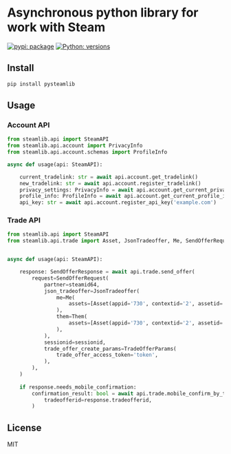 # Asynchronous python library for work with Steam

[![pypi: package](https://img.shields.io/badge/pypi-0.1.0-blue)](https://pypi.org/project/pysteamlib/)
[![Python: versions](
https://img.shields.io/badge/python-3.9%20%7C%203.10%20%7C%203.11%20%7C%203.12-blue)]()


## Install

```bash
pip install pysteamlib
```

## Usage

### Account API

```python
from steamlib.api import SteamAPI
from steamlib.api.account import PrivacyInfo
from steamlib.api.account.schemas import ProfileInfo

async def usage(api: SteamAPI):

    current_tradelink: str = await api.account.get_tradelink()
    new_tradelink: str = await api.account.register_tradelink()
    privacy_settings: PrivacyInfo = await api.account.get_current_privacy()
    profile_info: ProfileInfo = await api.account.get_current_profile_info()
    api_key: str = await api.account.register_api_key('example.com')
```

### Trade API

```python
from steamlib.api import SteamAPI
from steamlib.api.trade import Asset, JsonTradeoffer, Me, SendOfferRequest, SendOfferResponse, Them, TradeOfferParams


async def usage(api: SteamAPI):

    response: SendOfferResponse = await api.trade.send_offer(
        request=SendOfferRequest(
            partner=steamid64,
            json_tradeoffer=JsonTradeoffer(
                me=Me(
                    assets=[Asset(appid='730', contextid='2', assetid='123456789')]
                ),
                them=Them(
                    assets=[Asset(appid='730', contextid='2', assetid='987654321')],
                ),
            ),
            sessionid=sessionid,
            trade_offer_create_params=TradeOfferParams(
                trade_offer_access_token='token',
            ),
        ),
    )
    
    if response.needs_mobile_confirmation:
        confirmation_result: bool = await api.trade.mobile_confirm_by_tradeofferid(
            tradeofferid=response.tradeofferid,
        )
```

## License

MIT